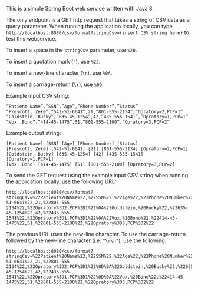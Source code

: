 This is a simple Spring Boot web service written with Java 8.

The only endpoint is a GET http request that takes a string of CSV data as a query parameter.
When running the application locally, you can type `http://localhost:8080/csv/format?stringCsv={insert CSV string here}` to test this webservice.

To insert a space in the `stringCsv` parameter, use `%20`.

To insert a quotation mark (`"`), use `%22`.

To insert a new-line character (`\n`), use `%0A`.

To insert a carriage-return (`\r`), use `%0D`.

Example input CSV string: 
```
“Patient Name”,”SSN”,”Age”,”Phone Number”,”Status”
“Prescott, Zeke”,”542-51-6641”,21,”801-555-2134”,”Opratory=2,PCP=1”
“Goldstein, Bucky”,”635-45-1254”,42,”435-555-1541”,”Opratory=1,PCP=1”
“Vox, Bono”,”414-45-1475”,51,”801-555-2100”,”Opratory=3,PCP=2”
```

Example output string:
```
[Patient Name] [SSN] [Age] [Phone Number] [Status]
[Prescott, Zeke] [542-51-6641] [21] [801-555-2134] [Opratory=2,PCP=1]
[Goldstein, Bucky] [635-45-1254] [42] [435-555-1541] [Opratory=1,PCP=1]
[Vox, Bono] [414-45-1475] [51] [801-555-2100] [Opratory=3,PCP=2]
```

To send the GET request using the example input CSV string when running the application locally, use the following URL:
```
http://localhost:8080/csv/format?stringCsv=%22Patient%20Name%22,%22SSN%22,%22Age%22,%22Phone%20Number%22,%22Status%22%0A%22Prescott,%20Zeke%22,%22542-51-6641%22,21,%22801-555-2134%22,%22Opratory%3D2,PCP%3D1%22%0A%22Goldstein,%20Bucky%22,%22635-45-1254%22,42,%22435-555-1541%22,%22Opratory%3D1,PCP%3D1%22%0A%22Vox,%20Bono%22,%22414-45-1475%22,51,%22801-555-2100%22,%22Opratory%3D3,PCP%3D2%22
```

The previous URL uses the new-line character. To use the carriage-return followed by the new-line character (i.e. `"\r\n"`), use the following:
```
http://localhost:8080/csv/format?stringCsv=%22Patient%20Name%22,%22SSN%22,%22Age%22,%22Phone%20Number%22,%22Status%22%0D%0A%22Prescott,%20Zeke%22,%22542-51-6641%22,21,%22801-555-2134%22,%22Opratory%3D2,PCP%3D1%22%0D%0A%22Goldstein,%20Bucky%22,%22635-45-1254%22,42,%22435-555-1541%22,%22Opratory%3D1,PCP%3D1%22%0D%0A%22Vox,%20Bono%22,%22414-45-1475%22,51,%22801-555-2100%22,%22Opratory%3D3,PCP%3D2%22
```
